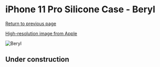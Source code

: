 # iPhone 11 Pro Silicone Case - Beryl

[Return to previous page](/iphone_11)

[High-resolution image from Apple](https://store.storeimages.cdn-apple.com/8756/as-images.apple.com/is/MXM72?wid=4500&hei=4500&fmt=png)

<div style="width: 500px"><img src="/everyphone/MXM72.png" alt="Beryl"></div>

## Under construction

